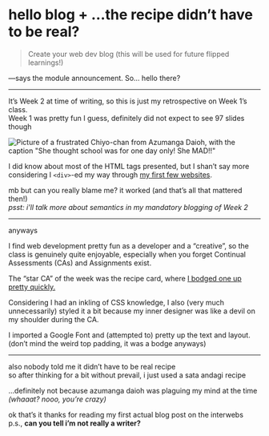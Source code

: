 # hello blog + …the recipe didn’t have to be real?

> Create your web dev blog (this will be used for future flipped learnings!)

—says the module announcement. So… hello there?

---

It’s Week 2 at time of writing, so this is just my retrospective on Week 1’s class.  
Week 1 was pretty fun I guess, definitely did not expect to see 97 slides though

![Picture of a frustrated Chiyo-chan from Azumanga Daioh, with the caption "She thought school was for one day only! She MAD!!"](https://files.catbox.moe/pc8jkg.jpg)

I did know about most of the HTML tags presented, but I shan’t say more considering
I `<div>`-ed my way through [my first few websites](https://markjoshwel.github.io/portfolio-eae/).

mb but can you really blame me? it worked (and that’s all that mattered then!)  
_psst: i’ll talk more about semantics in my mandatory blogging of Week 2_

---

anyways

I find web development pretty fun as a developer and a “creative”, so the class is
genuinely quite enjoyable, especially when you forget Continual Assessments (CAs)
and Assignments exist.

The “star CA” of the week was the recipe card, where
[I bodged one up pretty quickly.](https://replit.com/@csplyric/wk01-CA-MakeARecipe)

Considering I had an inkling of CSS knowledge, I also (very much unnecessarily) styled
it a bit because my inner designer was like a devil on my shoulder during the CA.

I imported a Google Font and (attempted to) pretty up the text and layout.  
(don’t mind the weird top padding, it was a bodge anyways)

---

also nobody told me it didn’t have to be real recipe  
so after thinking for a bit without prevail, i just used a sata andagi recipe

…definitely not because azumanga daioh was plaguing my mind at the time
_(whaaat? nooo, you’re crazy)_

ok that’s it thanks for reading my first actual blog post on the interwebs  
p.s., **can you tell i’m not really a writer?**
